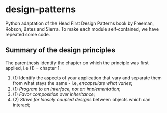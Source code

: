 # design-patterns
Python adaptation of the Head First Design Patterns book by Freeman, Robson, Bates and Sierra.
To make each module self-contained, we have repeated some code.

## Summary of the design principles
The parenthesis identify the chapter on which the principle was first applied, i.e (1) = chapter 1.

1. (1) Identify the aspects of your application that vary and separate them from what stays the same - i.e, *encapsulate what varies*;
2. (1) *Program to an interface, not an implementation*;
3. (1) *Favor composition over inheritance*;
4. (2) *Strive for loosely coupled designs* between objects which can interact;